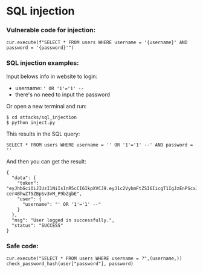 # SQL injection

### Vulnerable code for injection:
```
cur.execute(f"SELECT * FROM users WHERE username = '{username}' AND password = '{password}'")
```

### SQL injection examples:  
Input belows info in website to login:  
* username: `' OR '1'='1' --`  
* there's no need to input the password   
  
Or open a new terminal and run:
```
$ cd attacks/sql_injection
$ python inject.py
```
This results in the SQL query:
```
SELECT * FROM users WHERE username = '' OR '1'='1' --' AND password = ''
```
And then you can get the result:
```
{
  "data": {
    "token": "eyJhbGciOiJIUzI1NiIsInR5cCI6IkpXVCJ9.eyJ1c2VybmFtZSI6IicgT1IgJzEnPScxJyAtLSIsInBhc3N3b3JkIjoicGJrZGYyOnNoYTI1NjoyNjAwMDAkOUNFaERmbm1VdUNqUlhGayQ2MzliNTcwOTZlODRiMGQzOGEwYTU3OTg4YjYxZTg0NWNjZWQ1ZDlkYmY5YmUzN2JjNzAxN2ZiZjNhNGQ4MmNlIiwiZXhwIjoxNzEyOTQzMTYzfQ.tJscl8WUfGk8nFkj-cer4BhwZT5ZBpSv3vM_P9bZgbE",
    "user": {
      "username": "' OR '1'='1' --"
    }
  },
  "msg": "User logged in successfully.",
  "status": "SUCCESS"
}
```

### Safe code:

```
cur.execute("SELECT * FROM users WHERE username = ?",(username,))
check_password_hash(user["password"], password)
```